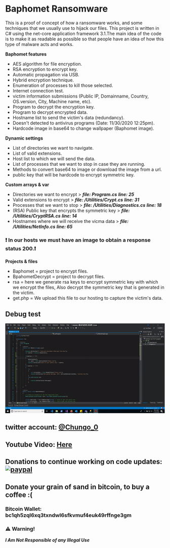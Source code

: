 # Baphomet Ransomware

This is a proof of concept of how a ransomware works, and some techniques that we usually use to hijack our files.
This project is written in C# using the net-core application framework 3.1.The main idea of the code is to make it as readable as possible so that people have an idea of how this type of malware acts and works.

**Baphomet features**

* AES algorithm for file encryption.
* RSA encryption to encrypt key.
* Automatic propagation via USB.
* Hybrid encryption technique.
* Enumeration of processes to kill those selected.
* Internet connection test.
* victim information submissions (Public IP, Domainname, Country, OS.version, City, Machine name, etc).
* Program to decrypt the encryption key.
* Program to decrypt encrypted data.
* Hostname list to send the victim's data (redundancy).
* Doesn't detected to antivirus programs (Date: 11/30/2020 12:25pm).
* Hardcode image in base64 to change wallpaper (Baphomet image).

**Dynamic settings**

* List of directories we want to navigate.
* List of valid extensions.
* Host list to which we will send the data.
* List of processes that we want to stop in case they are running.
* Methods to convert base64 to image or download the image from a url.
* public key that will be hardcode to encrypt symmetric key.

**Custom arrays & var**

* Directories we want to encrypt >
***file: Program.cs***
***line: 25***
* Valid extensions to encrypt >
***file: /Utilities/Crypt.cs***
***line: 31***
* Processes that we want to stop >
***file: /Utilities/Diagnostics.cs***
***line: 18***
* (RSA) Public key that encrypts the symmetric key > 
***file: /Utilities/CryptRSA.cs***
***line: 14***
* Hostnames where we will receive the vicma data > 
***file: /Utilities/NetInfo.cs***
***line: 65***

### :heavy_exclamation_mark: In our hosts we must have an image to obtain a response status 200.:heavy_exclamation_mark:


**Projects & files**
* Baphomet = project to encrypt files.
* BpahometDecrypt = project to decrypt files.
* rsa = here we generate rsa keys to encrypt symmetric key with which we encrypt the files, Also decrypt the symmetric key that is generated in the victim.
* get.php = We upload this file to our hosting to capture the victim's data.

## Debug test
![Alt Text](example-gif.gif)

## twitter account: [@Chungo_0](https://twitter.com/Chungo_0)
## Youtube Video: [Here](https://youtu.be/AdNmxlgqm_A)
## Donations to continue working on code updates: [![paypal](https://www.paypalobjects.com/en_US/i/btn/btn_donateCC_LG.gif)](https://paypal.me/Sh4rk0)
## Donate your grain of sand in bitcoin, to buy a coffee :( 
### Bitcoin Wallet: bc1qh5zql6xq3txndwl6sfkvmuf4euk49rffnge3gm
### :warning: Warning!

***I Am Not Responsible of any Illegal Use***


